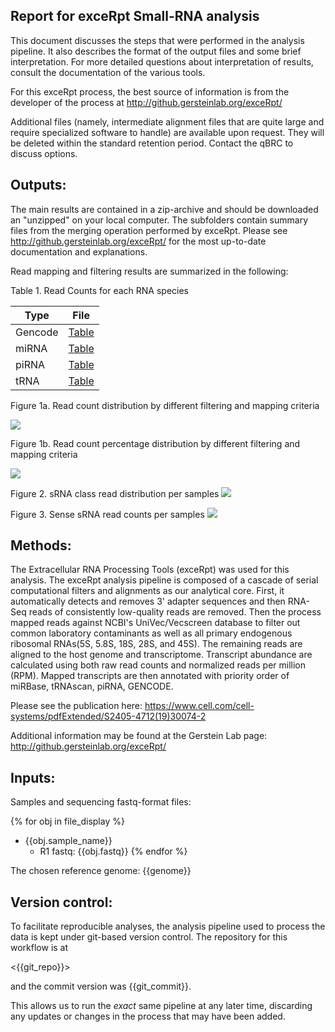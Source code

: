 Report for exceRpt Small-RNA analysis
---

This document discusses the steps that were performed in the analysis pipeline.  It also describes the format of the output files and some brief interpretation.  For more detailed questions about interpretation of results, consult the documentation of the various tools.

For this exceRpt process, the best source of information is from the developer of the process at <http://github.gersteinlab.org/exceRpt/>

Additional files (namely, intermediate alignment files that are quite large and require specialized software to handle) are available upon request.  They will be deleted within the standard retention period.  Contact the qBRC to discuss options.

## Outputs:

The main results are contained in a zip-archive and should be downloaded an "unzipped" on your local computer.  The subfolders contain summary files from the merging operation performed by exceRpt.  Please see <http://github.gersteinlab.org/exceRpt/> for the most up-to-date documentation and explanations.  

Read mapping and filtering results are summarized in the following:

Table 1. Read Counts for each RNA species 

|Type | File|
|---|---|
|Gencode| [Table](exceRpt_output/exceRpt_gencode_ReadCounts.txt)|
|miRNA| [Table](exceRpt_output/exceRpt_miRNA_ReadCounts.txt)|
|piRNA| [Table](exceRpt_output/exceRpt_piRNA_ReadCounts.txt)|
|tRNA| [Table](exceRpt_output/exceRpt_tRNA_ReadCounts.txt)|

Figure 1a. Read count distribution by different filtering and mapping criteria

![](figures/qc_postfilter_count.png)

Figure 1b. Read count percentage distribution by different filtering and mapping criteria

![](figures/qc_postfilter_perc.png)

Figure 2. sRNA class read distribution per samples
![](figures/sRNA_all_mapping_count.png)

Figure 3. Sense sRNA read counts per samples
![](figures/sRNA_sense_mapping_count.png)



## Methods:
The Extracellular RNA Processing Tools (exceRpt) was used for this analysis.  The exceRpt analysis pipeline is composed of a cascade of serial computational filters and alignments as our analytical core.   First, it automatically detects and removes 3' adapter sequences and then RNA-Seq reads of consistently low-quality reads are removed.  Then the process mapped reads against NCBI's UniVec/Vecscreen database to filter out common laboratory contaminants as well as all primary endogenous ribosomal RNAs(5S, 5.8S, 18S, 28S, and 45S).   The remaining reads are aligned to the host genome and transcriptome.  Transcript abundance are calculated using both raw read counts and normalized reads per million (RPM).  Mapped transcripts are then annotated with priority order of miRBase, tRNAscan, piRNA, GENCODE.

Please see the publication here: <https://www.cell.com/cell-systems/pdfExtended/S2405-4712(19)30074-2>

Additional information may be found at the Gerstein Lab page: <http://github.gersteinlab.org/exceRpt/>

## Inputs:

Samples and sequencing fastq-format files:

{% for obj in file_display %}
  - {{obj.sample_name}}
    - R1 fastq: {{obj.fastq}}
{% endfor %}

The chosen reference genome: {{genome}}


## Version control:
To facilitate reproducible analyses, the analysis pipeline used to process the data is kept under git-based version control.  The repository for this workflow is at 

<{{git_repo}}>

and the commit version was {{git_commit}}.

This allows us to run the *exact* same pipeline at any later time, discarding any updates or changes in the process that may have been added. 
